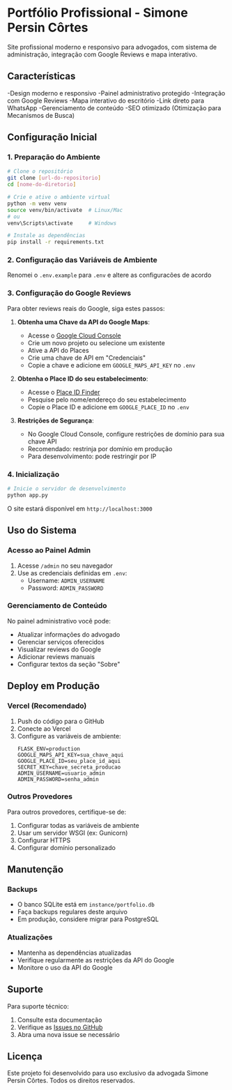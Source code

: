 # Portfólio Profissional - Simone Persin Côrtes

Site profissional moderno e responsivo para advogados, com sistema de administração, integração com Google Reviews e mapa interativo.

## Características

-Design moderno e responsivo
-Painel administrativo protegido
-Integração com Google Reviews
-Mapa interativo do escritório
-Link direto para WhatsApp
-Gerenciamento de conteúdo
-SEO otimizado (Otimização para Mecanismos de Busca)

## Configuração Inicial

### 1. Preparação do Ambiente

```bash
# Clone o repositório
git clone [url-do-repositorio]
cd [nome-do-diretorio]

# Crie e ative o ambiente virtual
python -m venv venv
source venv/bin/activate  # Linux/Mac
# ou
venv\Scripts\activate     # Windows

# Instale as dependências
pip install -r requirements.txt
```

### 2. Configuração das Variáveis de Ambiente

Renomei o `.env.example` para `.env` e altere as configuracões de acordo


### 3. Configuração do Google Reviews

Para obter reviews reais do Google, siga estes passos:

1. **Obtenha uma Chave da API do Google Maps**:
   - Acesse o [Google Cloud Console](https://console.cloud.google.com)
   - Crie um novo projeto ou selecione um existente
   - Ative a API do Places
   - Crie uma chave de API em "Credenciais"
   - Copie a chave e adicione em `GOOGLE_MAPS_API_KEY` no `.env`

2. **Obtenha o Place ID do seu estabelecimento**:
   - Acesse o [Place ID Finder](https://developers.google.com/maps/documentation/javascript/examples/places-placeid-finder)
   - Pesquise pelo nome/endereço do seu estabelecimento
   - Copie o Place ID e adicione em `GOOGLE_PLACE_ID` no `.env`

3. **Restrições de Segurança**:
   - No Google Cloud Console, configure restrições de domínio para sua chave API
   - Recomendado: restrinja por domínio em produção
   - Para desenvolvimento: pode restringir por IP

### 4. Inicialização

```bash
# Inicie o servidor de desenvolvimento
python app.py
```

O site estará disponível em `http://localhost:3000`

## Uso do Sistema

### Acesso ao Painel Admin

1. Acesse `/admin` no seu navegador
2. Use as credenciais definidas em `.env`:
   - Username: `ADMIN_USERNAME`
   - Password: `ADMIN_PASSWORD`

### Gerenciamento de Conteúdo

No painel administrativo você pode:
- Atualizar informações do advogado
- Gerenciar serviços oferecidos
- Visualizar reviews do Google
- Adicionar reviews manuais
- Configurar textos da seção "Sobre"

## Deploy em Produção

### Vercel (Recomendado)

1. Push do código para o GitHub
2. Conecte ao Vercel
3. Configure as variáveis de ambiente:
   ```env
   FLASK_ENV=production
   GOOGLE_MAPS_API_KEY=sua_chave_aqui
   GOOGLE_PLACE_ID=seu_place_id_aqui
   SECRET_KEY=chave_secreta_producao
   ADMIN_USERNAME=usuario_admin
   ADMIN_PASSWORD=senha_admin
   ```

### Outros Provedores

Para outros provedores, certifique-se de:
1. Configurar todas as variáveis de ambiente
2. Usar um servidor WSGI (ex: Gunicorn)
3. Configurar HTTPS
4. Configurar domínio personalizado

## Manutenção

### Backups
- O banco SQLite está em `instance/portfolio.db`
- Faça backups regulares deste arquivo
- Em produção, considere migrar para PostgreSQL

### Atualizações
- Mantenha as dependências atualizadas
- Verifique regularmente as restrições da API do Google
- Monitore o uso da API do Google

## Suporte

Para suporte técnico:
1. Consulte esta documentação
2. Verifique as [Issues no GitHub](link-do-repositorio/issues)
3. Abra uma nova issue se necessário

## Licença

Este projeto foi desenvolvido para uso exclusivo da advogada Simone Persin Côrtes.
Todos os direitos reservados.
